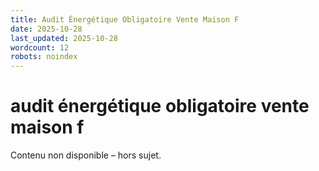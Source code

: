 ```yaml
---
title: Audit Énergétique Obligatoire Vente Maison F
date: 2025-10-28
last_updated: 2025-10-28
wordcount: 12
robots: noindex
---
```


# audit énergétique obligatoire vente maison f

Contenu non disponible – hors sujet.